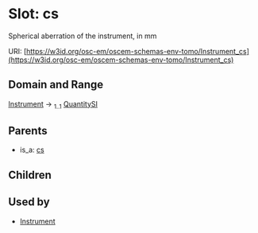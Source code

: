 
# Slot: cs

Spherical aberration of the instrument, in mm

URI: [https://w3id.org/osc-em/oscem-schemas-env-tomo/Instrument_cs](https://w3id.org/osc-em/oscem-schemas-env-tomo/Instrument_cs)


## Domain and Range

[Instrument](Instrument.md) &#8594;  <sub>1..1</sub> [QuantitySI](QuantitySI.md)

## Parents

 *  is_a: [cs](cs.md)

## Children


## Used by

 * [Instrument](Instrument.md)
